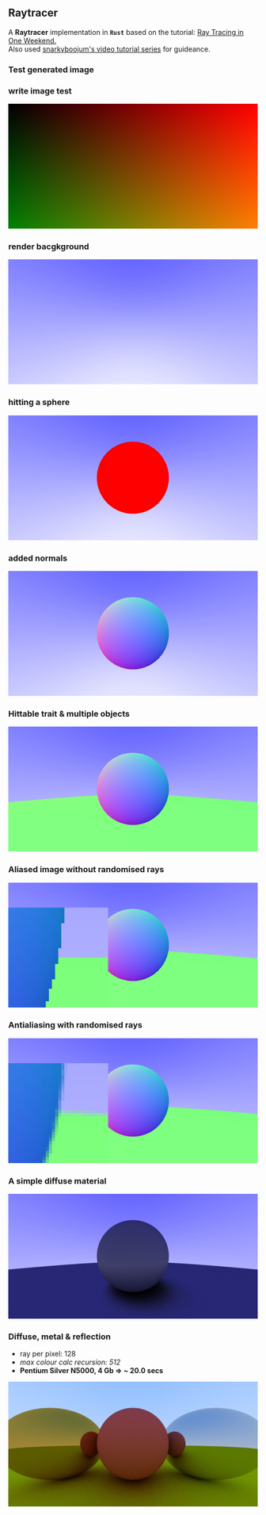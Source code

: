 ## Raytracer

A **Raytracer** implementation in **`Rust`** based on the tutorial: [Ray Tracing in One Weekend.](https://raytracing.github.io/books/RayTracingInOneWeekend.html)  
Also used [snarkyboojum's video tutorial series](https://www.youtube.com/watch?v=_5hD0gxRzzg) for guideance.

### Test generated image

### write image test
![](example_renders/my_image.01.test_write_image.jpg)

### render bacgkground
![](example_renders/my_image.02.render_bg.jpg)

### hitting a sphere
![](example_renders/my_image.03.hitting_sphere.jpg)

### added normals
![](example_renders/my_image.04.added_normal.jpg)

### Hittable trait & multiple objects
![](example_renders/my_image.05.hittable_trait.jpg)

### Aliased image without randomised rays
![](example_renders/my_image.06a.without_random_rays.jpg)

### Antialiasing with randomised rays
![](example_renders/my_image.06b.with_random_rays.jpg)

### A simple diffuse material
![](example_renders/my_image.08.simple_diffuse_material.jpg)

### Diffuse, metal & reflection
- ray per pixel: 128
- *max colour calc recursion: 512*
- **Pentium Silver N5000, 4 Gb => ~ 20.0 secs**

![](example_renders/my_image.09.diff_metal_refl.jpg)
